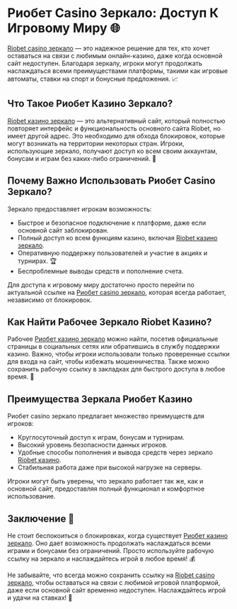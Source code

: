 # Риобет Casino Зеркало: Доступ К Игровому Миру 🌐

[Riobet casino зеркало](https://brandplay.link/dtx89f2L) — это надежное решение для тех, кто хочет оставаться на связи с любимым онлайн-казино, даже когда основной сайт недоступен. Благодаря зеркалу, игроки могут продолжать наслаждаться всеми преимуществами платформы, такими как игровые автоматы, ставки на спорт и бонусные предложения. 📈

## Что Такое Риобет Казино Зеркало?

[Riobet казино зеркало](https://brandplay.link/dtx89f2L) — это альтернативный сайт, который полностью повторяет интерфейс и функциональность основного сайта Riobet, но имеет другой адрес. Это необходимо для обхода блокировок, которые могут возникать на территории некоторых стран. Игроки, использующие зеркало, получают доступ ко всем своим аккаунтам, бонусам и играм без каких-либо ограничений. 🎰

## Почему Важно Использовать Риобет Casino Зеркало?

Зеркало предоставляет игрокам возможность:

- Быстрое и безопасное подключение к платформе, даже если основной сайт заблокирован.
- Полный доступ ко всем функциям казино, включая [Riobet казино зеркало](https://brandplay.link/dtx89f2L).
- Оперативную поддержку пользователей и участие в акциях и турнирах. 🏆
- Беспроблемные выводы средств и пополнение счета.

Для доступа к игровому миру достаточно просто перейти по актуальной ссылке на [Риобет casino зеркало](https://brandplay.link/dtx89f2L), которая всегда работает, независимо от блокировок.

## Как Найти Рабочее Зеркало Riobet Казино?

Рабочее [Риобет казино зеркало](https://brandplay.link/dtx89f2L) можно найти, посетив официальные страницы в социальных сетях или обратившись в службу поддержки казино. Важно, чтобы игроки использовали только проверенные ссылки для входа на сайт, чтобы избежать мошенничества. Также можно сохранить рабочую ссылку в закладках для быстрого доступа в любое время. 🔗

## Преимущества Зеркала Риобет Казино

Риобет casino зеркало предлагает множество преимуществ для игроков:

- Круглосуточный доступ к играм, бонусам и турнирам.
- Высокий уровень безопасности данных игроков.
- Удобные способы пополнения и вывода средств через зеркало [Riobet казино](https://brandplay.link/dtx89f2L).
- Стабильная работа даже при высокой нагрузке на серверы.

Игроки могут быть уверены, что зеркало работает так же, как и основной сайт, предоставляя полный функционал и комфортное использование.

## Заключение 🎲

Не стоит беспокоиться о блокировках, когда существует [Риобет казино зеркало](https://brandplay.link/dtx89f2L). Оно дает возможность продолжать наслаждаться всеми играми и бонусами без ограничений. Просто используйте рабочую ссылку на зеркало и наслаждайтесь игрой в любое время! 💰

Не забывайте, что всегда можно сохранить ссылку на [Riobet casino зеркало](https://brandplay.link/dtx89f2L), чтобы оставаться на связи с любимой игровой платформой, даже если основной сайт временно недоступен. Наслаждайтесь игрой и удачи на ставках! 🎉
